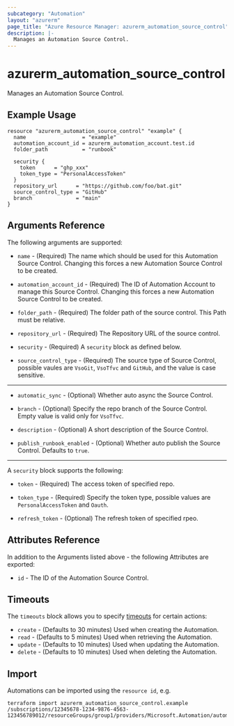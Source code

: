 ```yaml
---
subcategory: "Automation"
layout: "azurerm"
page_title: "Azure Resource Manager: azurerm_automation_source_control"
description: |-
  Manages an Automation Source Control.
---
```


# azurerm_automation_source_control

Manages an Automation Source Control.

## Example Usage

```hcl
resource "azurerm_automation_source_control" "example" {
  name                  = "example"
  automation_account_id = azurerm_automation_account.test.id
  folder_path           = "runbook"

  security {
    token      = "ghp_xxx"
    token_type = "PersonalAccessToken"
  }
  repository_url      = "https://github.com/foo/bat.git"
  source_control_type = "GitHub"
  branch              = "main"
}
```

## Arguments Reference

The following arguments are supported:

* `name` - (Required) The name which should be used for this Automation Source Control. Changing this forces a new Automation Source Control to be created.

* `automation_account_id` - (Required) The ID of Automation Account to manage this Source Control. Changing this forces a new Automation Source Control to be created.

* `folder_path` - (Required) The folder path of the source control. This Path must be relative.

* `repository_url` - (Required) The Repository URL of the source control.

* `security` - (Required) A `security` block as defined below.

* `source_control_type` - (Required) The source type of Source Control, possible vaules are `VsoGit`, `VsoTfvc` and `GitHub`, and the value is case sensitive.

---

* `automatic_sync` - (Optional) Whether auto async the Source Control.

* `branch` - (Optional) Specify the repo branch of the Source Control. Empty value is valid only for `VsoTfvc`.

* `description` - (Optional) A short description of the Source Control.

* `publish_runbook_enabled` - (Optional) Whether auto publish the Source Control. Defaults to `true`.

---

A `security` block supports the following:

* `token` - (Required) The access token of specified repo.

* `token_type` - (Required) Specify the token type, possible values are `PersonalAccessToken` and `Oauth`.

* `refresh_token` - (Optional) The refresh token of specified rpeo.

## Attributes Reference

In addition to the Arguments listed above - the following Attributes are exported:

* `id` - The ID of the Automation Source Control.

## Timeouts

The `timeouts` block allows you to specify [timeouts](https://www.terraform.io/language/resources/syntax#operation-timeouts) for certain actions:

* `create` - (Defaults to 30 minutes) Used when creating the Automation.
* `read` - (Defaults to 5 minutes) Used when retrieving the Automation.
* `update` - (Defaults to 10 minutes) Used when updating the Automation.
* `delete` - (Defaults to 10 minutes) Used when deleting the Automation.

## Import

Automations can be imported using the `resource id`, e.g.

```shell
terraform import azurerm_automation_source_control.example /subscriptions/12345678-1234-9876-4563-123456789012/resourceGroups/group1/providers/Microsoft.Automation/automationAccounts/account1/sourceControls/sc1
```
